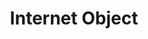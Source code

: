 ---
codehost: https://github.com/https://github.com/maniartech/InternetObject-vs-JSON-benchmark
logohandle: internetobject
sort: internetobject
title: Internet Object
twitter: https://x.com/InternetObject
website: https://internetobject.org/
---